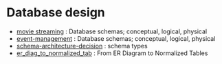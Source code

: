 # Database design
- [movie streaming](movie-streaming) : Database schemas; conceptual, logical, physical
- [event-management](event-management) : Database schemas; conceptual, logical, physical
- [schema-architecture-decision](schema-architecture-decision) : schema types
- [er_diag_to_normalized_tab](er_diag_to_normalized_tab) : From ER Diagram to Normalized Tables
